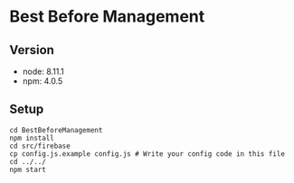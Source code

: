 # Best Before Management

## Version

- node: 8.11.1
- npm: 4.0.5

## Setup

```
cd BestBeforeManagement
npm install
cd src/firebase
cp config.js.example config.js # Write your config code in this file
cd ../../
npm start
```